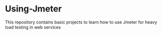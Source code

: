 # Using-Jmeter
This repository contains basic projects to learn how to use Jmeter for heavy load testing in web services
